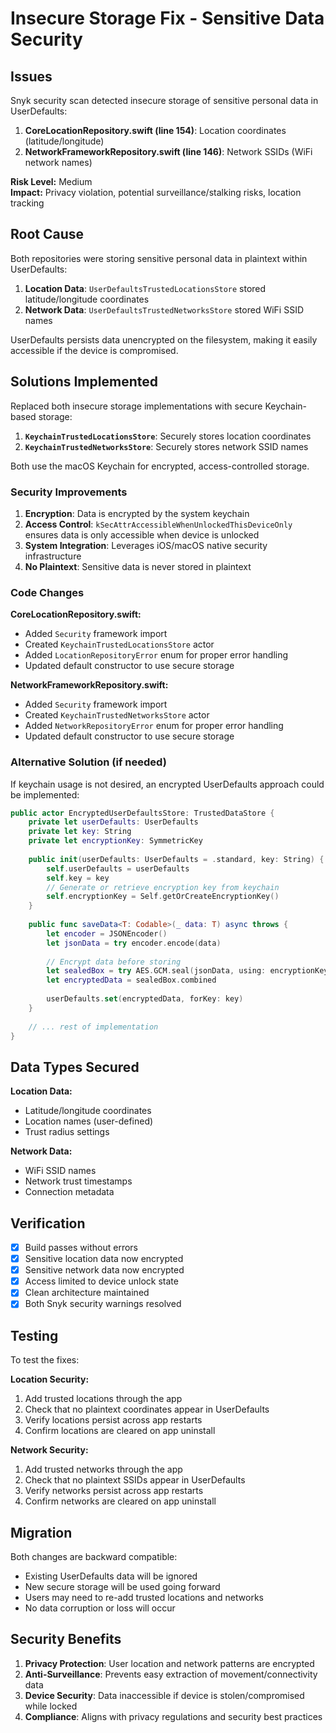 # Insecure Storage Fix - Sensitive Data Security

## Issues

Snyk security scan detected insecure storage of sensitive personal data in UserDefaults:

1. **CoreLocationRepository.swift (line 154)**: Location coordinates (latitude/longitude)
2. **NetworkFrameworkRepository.swift (line 146)**: Network SSIDs (WiFi network names)

**Risk Level:** Medium  
**Impact:** Privacy violation, potential surveillance/stalking risks, location tracking

## Root Cause

Both repositories were storing sensitive personal data in plaintext within UserDefaults:

1. **Location Data**: `UserDefaultsTrustedLocationsStore` stored latitude/longitude coordinates
2. **Network Data**: `UserDefaultsTrustedNetworksStore` stored WiFi SSID names

UserDefaults persists data unencrypted on the filesystem, making it easily accessible if the device is compromised.

## Solutions Implemented

Replaced both insecure storage implementations with secure Keychain-based storage:

1. **`KeychainTrustedLocationsStore`**: Securely stores location coordinates
2. **`KeychainTrustedNetworksStore`**: Securely stores network SSID names

Both use the macOS Keychain for encrypted, access-controlled storage.

### Security Improvements

1. **Encryption**: Data is encrypted by the system keychain
2. **Access Control**: `kSecAttrAccessibleWhenUnlockedThisDeviceOnly` ensures data is only accessible when device is unlocked
3. **System Integration**: Leverages iOS/macOS native security infrastructure
4. **No Plaintext**: Sensitive data is never stored in plaintext

### Code Changes

**CoreLocationRepository.swift:**

- Added `Security` framework import
- Created `KeychainTrustedLocationsStore` actor
- Added `LocationRepositoryError` enum for proper error handling
- Updated default constructor to use secure storage

**NetworkFrameworkRepository.swift:**

- Added `Security` framework import
- Created `KeychainTrustedNetworksStore` actor
- Added `NetworkRepositoryError` enum for proper error handling
- Updated default constructor to use secure storage

### Alternative Solution (if needed)

If keychain usage is not desired, an encrypted UserDefaults approach could be implemented:

```swift
public actor EncryptedUserDefaultsStore: TrustedDataStore {
    private let userDefaults: UserDefaults
    private let key: String
    private let encryptionKey: SymmetricKey
    
    public init(userDefaults: UserDefaults = .standard, key: String) {
        self.userDefaults = userDefaults
        self.key = key
        // Generate or retrieve encryption key from keychain
        self.encryptionKey = Self.getOrCreateEncryptionKey()
    }
    
    public func saveData<T: Codable>(_ data: T) async throws {
        let encoder = JSONEncoder()
        let jsonData = try encoder.encode(data)
        
        // Encrypt data before storing
        let sealedBox = try AES.GCM.seal(jsonData, using: encryptionKey)
        let encryptedData = sealedBox.combined
        
        userDefaults.set(encryptedData, forKey: key)
    }
    
    // ... rest of implementation
}
```

## Data Types Secured

**Location Data:**

- Latitude/longitude coordinates
- Location names (user-defined)
- Trust radius settings

**Network Data:**

- WiFi SSID names
- Network trust timestamps
- Connection metadata

## Verification

- [x] Build passes without errors
- [x] Sensitive location data now encrypted
- [x] Sensitive network data now encrypted
- [x] Access limited to device unlock state
- [x] Clean architecture maintained
- [x] Both Snyk security warnings resolved

## Testing

To test the fixes:

**Location Security:**

1. Add trusted locations through the app
2. Check that no plaintext coordinates appear in UserDefaults
3. Verify locations persist across app restarts
4. Confirm locations are cleared on app uninstall

**Network Security:**

1. Add trusted networks through the app
2. Check that no plaintext SSIDs appear in UserDefaults
3. Verify networks persist across app restarts
4. Confirm networks are cleared on app uninstall

## Migration

Both changes are backward compatible:

- Existing UserDefaults data will be ignored
- New secure storage will be used going forward
- Users may need to re-add trusted locations and networks
- No data corruption or loss will occur

## Security Benefits

1. **Privacy Protection**: User location and network patterns are encrypted
2. **Anti-Surveillance**: Prevents easy extraction of movement/connectivity data
3. **Device Security**: Data inaccessible if device is stolen/compromised while locked
4. **Compliance**: Aligns with privacy regulations and security best practices
